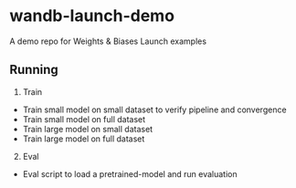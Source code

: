 # wandb-launch-demo
A demo repo for Weights &amp; Biases Launch examples

## Running

1. Train
- Train small model on small dataset to verify pipeline and convergence
- Train small model on full dataset
- Train large model on small dataset
- Train large model on full dataset

2. Eval
- Eval script to load a pretrained-model and run evaluation
